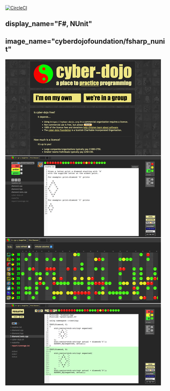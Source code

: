 [![CircleCI](https://circleci.com/gh/cyber-dojo-languages/fsharp-nunit.svg?style=svg)](https://circleci.com/gh/cyber-dojo-languages/fsharp-nunit)

## display_name="F#, NUnit"
## image_name="cyberdojofoundation/fsharp_nunit"

![cyber-dojo.org home page](https://github.com/cyber-dojo/cyber-dojo/blob/master/shared/home_page_snapshot.png)